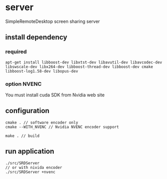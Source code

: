 # server
SimpleRemoteDesktop screen sharing server


## install dependency

### required

```
apt-get install libboost-dev libxtst-dev libavutil-dev libavcodec-dev libswscale-dev libx264-dev libboost-thread-dev libboost-dev cmake libboost-log1.58-dev libopus-dev
```

### option NVENC

You must install cuda SDK from Nvidia web site

## configuration

```
cmake . // software encoder only
cmake --WITH_NVENC // Nvidia NVENC encoder support 

make . // build
```

## run application

```
./src/SRDServer 
// or with nivida encoder
./src/SRDServer +nvenc
```

